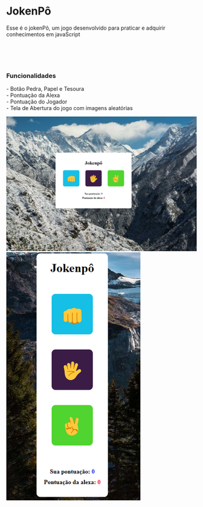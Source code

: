 <h1>JokenPô</h1>
Esse é o jokenPô, um jogo desenvolvido para praticar e adquirir conhecimentos em javaScript
<br>
<br>
<br>
<br>
<br>
<h3>Funcionalidades</h3>
- Botão Pedra, Papel e Tesoura
<br>
- Pontuação da Alexa
<br>
- Pontuação do Jogador
<br>
- Tela de Abertura do jogo com imagens aleatórias

<img src = "https://github.com/cleverson09207/Projeto-Jokenp-/blob/main/assets/foto.png?raw=true"/> <img src = "https://github.com/cleverson09207/Projeto-Jokenp-/blob/main/assets/foto2.png?raw=true"/>

